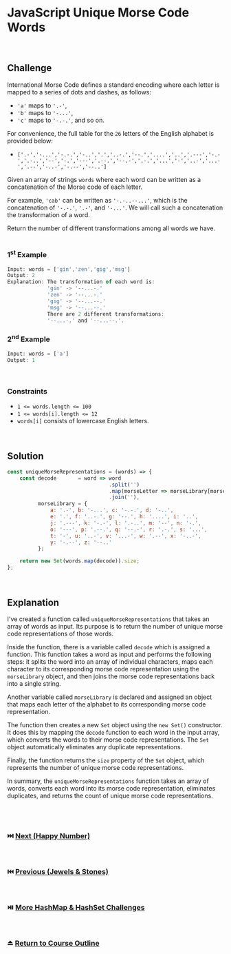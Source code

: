 # JavaScript Unique Morse Code Words
<br/>

## Challenge
International Morse Code defines a standard encoding where each letter is mapped to a series of dots and dashes, as follows:

- `'a'` maps to `'.-'`,
- `'b'` maps to `'-...'`,
- `'c'` maps to `'-.-.'`, and so on.

For convenience, the full table for the `26` letters of the English alphabet is provided below:

- `['.-','-...','-.-.','-..','.','..-.','--.','....','..','.---','-.-','.-..','--','-.','---','.--.','--.-','.-.','...','-','..-','...-','.--','-..-','-.--','--..']`

Given an array of strings `words` where each word can be written as a concatenation of the Morse code of each letter.

For example, `'cab'` can be written as `'-.-..--...'`, which is the concatenation of `'-.-.'`, `'.-'`, and `'-...'`. We will call such a concatenation the transformation of a word.

Return the number of different transformations among all words we have.
<br/>
<br/>

### 1<sup>st</sup> Example

```JavaScript
Input: words = ['gin','zen','gig','msg']
Output: 2
Explanation: The transformation of each word is:
             'gin' -> '--...-.'
             'zen' -> '--...-.'
             'gig' -> '--...--.'
             'msg' -> '--...--.'
             There are 2 different transformations:
			 '--...-.' and '--...--.'.
```

### 2<sup>nd</sup> Example

```JavaScript
Input: words = ['a']
Output: 1
```

<br/>

### Constraints

- `1 <= words.length <= 100`
- `1 <= words[i].length <= 12`
- `words[i]` consists of lowercase English letters.

<br/>

## Solution

```JavaScript
const uniqueMorseRepresentations = (words) => {
    const decode       = word => word
                                 .split('')
                                 .map(morseLetter => morseLibrary[morseLetter])
                                 .join(''),
          morseLibrary = {
              a: '.-', b: '-...', c: '-.-.', d: '-..',
              e: '.', f: '..-.', g: '--.', h: '....', i: '..',
              j: '.---', k: '-.-', l: '.-..', m: '--', n: '-.',
              o: '---', p: '.--.', q: '--.-', r: '.-.', s: '...',
              t: '-', u: '..-', v: '...-', w: '.--', x: '-..-',
              y: '-.--', z: '--..'
          };

    return new Set(words.map(decode)).size;
};
```

<br/>

## Explanation

I've created a function called `uniqueMorseRepresentations` that takes an array of words as input. Its purpose is to return the number of unique morse code representations of those words.
<br/>

Inside the function, there is a variable called `decode` which is assigned a function. This function takes a word as input and performs the following steps: it splits the word into an array of individual characters, maps each character to its corresponding morse code representation using the `morseLibrary` object, and then joins the morse code representations back into a single string.
<br/>

Another variable called `morseLibrary` is declared and assigned an object that maps each letter of the alphabet to its corresponding morse code representation.
<br/>

The function then creates a new `Set` object using the `new Set()` constructor. It does this by mapping the `decode` function to each word in the input array, which converts the words to their morse code representations. The `Set` object automatically eliminates any duplicate representations.
<br/>

Finally, the function returns the `size` property of the `Set` object, which represents the number of unique morse code representations.
<br/>

In summary, the `uniqueMorseRepresentations` function takes an array of words, converts each word into its morse code representation, eliminates duplicates, and returns the count of unique morse code representations.
<br/>
<br/>
<br/>
<br/>

### :next_track_button: [Next (Happy Number)][Next]
<br/>

### :previous_track_button: [Previous (Jewels & Stones)][Previous]
<br/>

### :play_or_pause_button: [More HashMap & HashSet Challenges][More]
<br/>

### :eject_button: [Return to Course Outline][Return]
<br/>

[Next]: https://github.com/Superklok/JavaScriptHashMapsAndSets/blob/main/Sorting/JavaScriptHappyNumber.md
[Previous]: https://github.com/Superklok/JavaScriptHashMapsAndSets/blob/main/Sorting/JavaScriptJewelsAndStones.md
[More]: https://github.com/Superklok/JavaScriptHashMapsAndSets
[Return]: https://github.com/Superklok/LearnJavaScript